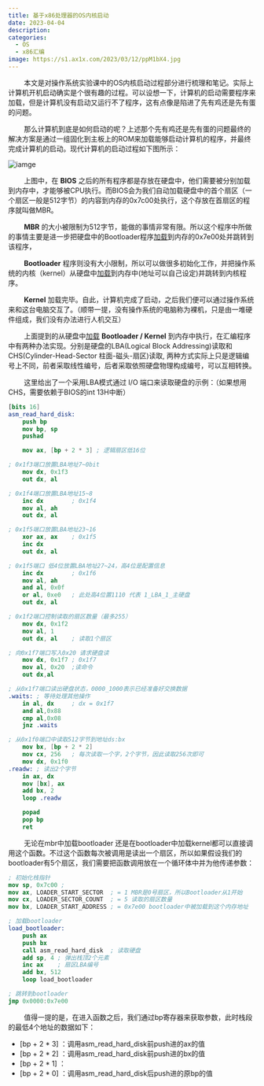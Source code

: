 ```yaml
---
title: 基于x86处理器的OS内核启动
date: 2023-04-04
description: 
categories: 
  - OS
  - x86汇编
image: https://s1.ax1x.com/2023/03/12/ppM1bX4.jpg
---
```


&emsp;&emsp; 本文是对操作系统实验课中的OS内核启动过程部分进行梳理和笔记。实际上计算机开机启动确实是个很有趣的过程。可以设想一下，计算机的启动需要程序来加载，但是计算机没有启动又运行不了程序，这有点像是陷进了先有鸡还是先有蛋的问题。

&emsp;&emsp; 那么计算机到底是如何启动的呢？上述那个先有鸡还是先有蛋的问题最终的解决方案是通过一组固化到主板上的ROM来加载能够启动计算机的程序，并最终完成计算机的启动。现代计算机的启动过程如下图所示：

![iamge](https://s1.ax1x.com/2023/04/04/pp4HD8e.png)

&emsp;&emsp; 上图中，在 **BIOS** 之后的所有程序都是存放在硬盘中，他们需要被分别加载到内存中，才能够被CPU执行。而BIOS会为我们自动加载硬盘中的首个扇区（一个扇区一般是512字节）的内容到内存的0x7c00处执行，这个存放在首扇区的程序就叫做MBR。

&emsp;&emsp; **MBR** 的大小被限制为512字节，能做的事情非常有限。所以这个程序中所做的事情主要是进一步把硬盘中的Bootloader程序<u>加载</u>到内存的0x7e00处并跳转到该程序，

&emsp;&emsp; **Bootloader** 程序则没有大小限制，所以可以做很多初始化工作，并把操作系统的内核（kernel）从硬盘中<u>加载</u>到内存中(地址可以自己设定)并跳转到内核程序。

&emsp;&emsp; **Kernel** 加载完毕。自此，计算机完成了启动，之后我们便可以通过操作系统来和这台电脑交互了。（顺带一提，没有操作系统的电脑称为裸机，只是由一堆硬件组成，我们没有办法进行人机交互）

&emsp;&emsp; 上面提到的从硬盘中<u>加载</u> **Bootloader / Kernel** 到内存中执行，在汇编程序中有两种办法实现。分别是硬盘的LBA(Logical Block Addressing)读取和CHS(Cylinder-Head-Sector 柱面-磁头-扇区)读取, 两种方式实际上只是逻辑编号上不同，前者采取线性编号，后者采取依照硬盘物理构成编号，可以互相转换。

&emsp;&emsp; 这里给出了一个采用LBA模式通过 I/O 端口来读取硬盘的示例：（如果想用CHS，需要依赖于BIOS的int 13H中断）


```nasm
[bits 16]
asm_read_hard_disk:
    push bp
    mov bp, sp
    pushad

    mov ax, [bp + 2 * 3] ; 逻辑扇区低16位

; 0x1f3端口放置LBA地址7~0bit
    mov dx, 0x1f3
    out dx, al

; 0x1f4端口放置LBA地址15~8
    inc dx        ; 0x1f4
    mov al, ah
    out dx, al

; 0x1f5端口放置LBA地址23~16
    xor ax, ax    ; 0x1f5
    inc dx
    out dx, al

; 0x1f5端口 低4位放置LBA地址27~24，高4位是配置信息
    inc dx        ; 0x1f6
    mov al, ah
    and al, 0x0f
    or al, 0xe0   ; 此处高4位置1110 代表 1_LBA_1_主硬盘
    out dx, al

; 0x1f2端口控制读取的扇区数量（最多255）
    mov dx, 0x1f2
    mov al, 1
    out dx, al    ; 读取1个扇区

; 向0x1f7端口写入0x20 请求硬盘读
    mov dx, 0x1f7 ; 0x1f7
    mov al, 0x20  ;读命令
    out dx,al

; 从0x1f7端口读出硬盘状态，0000_1000表示已经准备好交换数据
.waits: ; 等待处理其他操作
    in al, dx     ; dx = 0x1f7
    and al,0x88
    cmp al,0x08
    jnz .waits

; 从0x1f0端口中读取512字节到地址ds:bx
    mov bx, [bp + 2 * 2]
    mov cx, 256   ; 每次读取一个字，2个字节，因此读取256次即可
    mov dx, 0x1f0
.readw: ; 读出2个字节
    in ax, dx
    mov [bx], ax
    add bx, 2
    loop .readw

    popad
    pop bp
    ret 
```

&emsp;&emsp; 无论在mbr中加载bootloader 还是在bootloader中加载kernel都可以直接调用这个函数。不过这个函数每次被调用是读出一个扇区，所以如果假设我们的bootloader有5个扇区，我们需要把函数调用放在一个循环体中并为他传递参数：

```nasm
; 初始化栈指针
mov sp, 0x7c00 ; 
mov ax, LOADER_START_SECTOR  ; = 1 MBR是0号扇区，所以Bootloader从1开始
mov cx, LOADER_SECTOR_COUNT  ; = 5 读取的扇区数量
mov bx, LOADER_START_ADDRESS ; = 0x7e00 bootloader中被加载到这个内存地址

; 加载bootloader
load_bootloader: 
    push ax
    push bx
    call asm_read_hard_disk  ; 读取硬盘
    add sp, 4 ; 弹出栈顶2个元素
    inc ax    ; 扇区LBA编号
    add bx, 512
    loop load_bootloader

; 跳转到bootloader
jmp 0x0000:0x7e00        
```

&emsp;&emsp; 值得一提的是，在进入函数之后，我们通过bp寄存器来获取参数，此时栈段的最低4个地址的数据如下：

* [bp + 2 * 3] ：调用asm_read_hard_disk前push进的ax的值
* [bp + 2 * 2] ：调用asm_read_hard_disk前push进的bx的值
* [bp + 2 * 1] ：
* [bp + 2 * 0] ：调用asm_read_hard_disk后push进的原bp的值